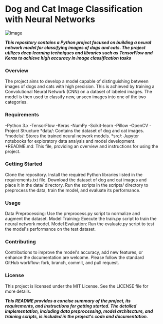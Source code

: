 # Dog and Cat Image Classification with Neural Networks

![image](https://github.com/JLizon/JLL_Neural_Networks_DL/assets/141152400/28ac7ecc-04bb-47f7-a5c6-8a2cedaccf2b)

***This repository contains a Python project focused on building a neural network model for classifying images of dogs and cats. The project utilizes deep learning techniques and libraries such as TensorFlow and Keras to achieve high accuracy in image classification tasks***

### Overview
The project aims to develop a model capable of distinguishing between images of dogs and cats with high precision. This is achieved by training a Convolutional Neural Network (CNN) on a dataset of labeled images. The model is then used to classify new, unseen images into one of the two categories.

### Requirements
-Python 3.x
-TensorFlow
-Keras
-NumPy
-Scikit-learn
-Pillow
-OpenCV
-Project Structure
*data/: Contains the dataset of dog and cat images.
*models/: Stores the trained neural network models.
*src/: Jupyter notebooks for exploratory data analysis and model development.
*README.md: This file, providing an overview and instructions for using the project.

### Getting Started
Clone the repository.
Install the required Python libraries listed in the requirements.txt file.
Download the dataset of dog and cat images and place it in the data/ directory.
Run the scripts in the scripts/ directory to preprocess the data, train the model, and evaluate its performance.

### Usage
Data Preprocessing: Use the preprocess.py script to normalize and augment the dataset.
Model Training: Execute the train.py script to train the neural network model.
Model Evaluation: Run the evaluate.py script to test the model's performance on the test dataset.

### Contributing
Contributions to improve the model's accuracy, add new features, or enhance the documentation are welcome. Please follow the standard GitHub workflow: fork, branch, commit, and pull request.

### License
This project is licensed under the MIT License. See the LICENSE file for more details.

***This README provides a concise summary of the project, its requirements, and instructions for getting started. The detailed implementation, including data preprocessing, model architecture, and training scripts, is included in the project's code and documentation.***
